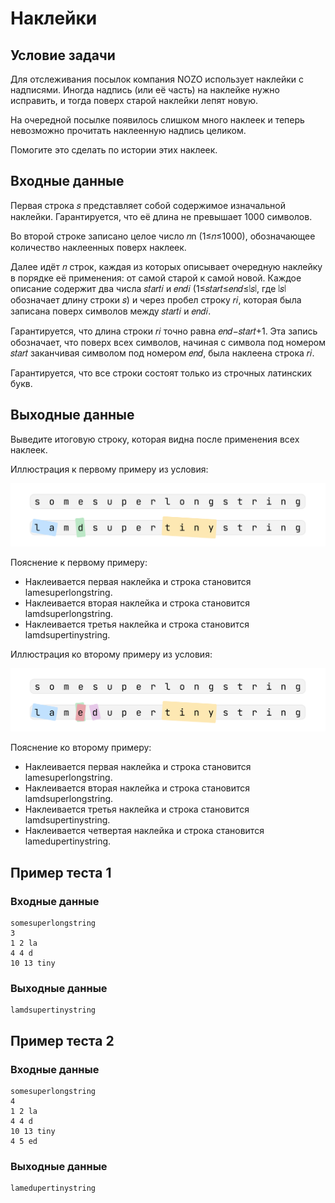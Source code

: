 # Наклейки

## Условие задачи

Для отслеживания посылок компания NOZO использует наклейки с надписями. Иногда надпись (или её часть) на наклейке нужно исправить, и тогда поверх старой наклейки лепят новую.

На очередной посылке появилось слишком много наклеек и теперь невозможно прочитать наклеенную надпись целиком.

Помогите это сделать по истории этих наклеек.

## Входные данные

Первая строка 𝑠 представляет собой содержимое изначальной наклейки. Гарантируется, что её длина не превышает 1000 символов.

Во второй строке записано целое число 𝑛n (1≤𝑛≤1000), обозначающее количество наклеенных поверх наклеек.

Далее идёт 𝑛 строк, каждая из которых описывает очередную наклейку в порядке её применения: от самой старой к самой новой. Каждое описание содержит два числа 𝑠𝑡𝑎𝑟𝑡𝑖 и 𝑒𝑛𝑑𝑖 (1≤𝑠𝑡𝑎𝑟𝑡≤𝑒𝑛𝑑≤∣𝑠∣, где ∣𝑠∣ обозначает длину строки 𝑠) и через пробел строку 𝑟𝑖, которая была записана поверх символов между 𝑠𝑡𝑎𝑟𝑡𝑖 и 𝑒𝑛𝑑𝑖.

Гарантируется, что длина строки 𝑟𝑖 точно равна 𝑒𝑛𝑑−𝑠𝑡𝑎𝑟𝑡+1. Эта запись обозначает, что поверх всех символов, начиная с символа под номером 𝑠𝑡𝑎𝑟𝑡 заканчивая символом под номером 𝑒𝑛𝑑, была наклеена строка 𝑟𝑖.

Гарантируется, что все строки состоят только из строчных латинских букв.

## Выходные данные

Выведите итоговую строку, которая видна после применения всех наклеек.

Иллюстрация к первому примеру из условия:

![](./img1.jpg)

Пояснение к первому примеру:

- Наклеивается первая наклейка и строка становится lamesuperlongstring.
- Наклеивается вторая наклейка и строка становится lamdsuperlongstring.
- Наклеивается третья наклейка и строка становится lamdsupertinystring.

Иллюстрация ко второму примеру из условия:

![](./img2.png)

Пояснение ко второму примеру:

- Наклеивается первая наклейка и строка становится lamesuperlongstring.
- Наклеивается вторая наклейка и строка становится lamdsuperlongstring.
- Наклеивается третья наклейка и строка становится lamdsupertinystring.
- Наклеивается четвертая наклейка и строка становится lamedupertinystring.

## Пример теста 1

### Входные данные

```
somesuperlongstring
3
1 2 la
4 4 d
10 13 tiny

```

### Выходные данные

```
lamdsupertinystring

```

## Пример теста 2

### Входные данные

```
somesuperlongstring
4
1 2 la
4 4 d
10 13 tiny
4 5 ed

```

### Выходные данные

```
lamedupertinystring

```

